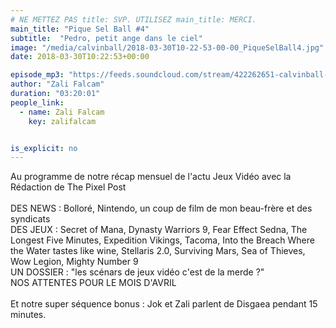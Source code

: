 ```yaml
---
# NE METTEZ PAS title: SVP. UTILISEZ main_title: MERCI.
main_title: "Pique Sel Ball #4"
subtitle:  "Pedro, petit ange dans le ciel"
image: "/media/calvinball/2018-03-30T10-22-53-00-00_PiqueSelBall4.jpg"
date: 2018-03-30T10:22:53+00:00

episode_mp3: "https://feeds.soundcloud.com/stream/422262651-calvinball-radio-pique-sel-ball-4-pedro-petit-ange-dans-le-ciel.mp3"
author: "Zali Falcam"
duration: "03:20:01"
people_link: 
  - name: Zali Falcam
    key: zalifalcam


is_explicit: no
---
```


<PodcastHeader/>

<!-- ECRIRE LA DESCRIPTION DE L'EPISODE SOUS CETTE LIGNE -->
Au programme de notre récap mensuel de l'actu Jeux Vidéo avec la Rédaction de The Pixel Post<br><br>DES NEWS : Bolloré, Nintendo, un coup de film de mon beau-frère et des syndicats<br>DES JEUX : Secret of Mana, Dynasty Warriors 9, Fear Effect Sedna, The Longest Five Minutes, Expedition Vikings, Tacoma, Into the Breach Where the Water tastes like wine, Stellaris 2.0, Surviving Mars, Sea of Thieves, Wow Legion, Mighty Number 9<br>UN DOSSIER : "les scénars de jeux vidéo c'est de la merde ?"<br>NOS ATTENTES POUR LE MOIS D'AVRIL<br><br>Et notre super séquence bonus : Jok et Zali parlent de Disgaea pendant 15 minutes.

